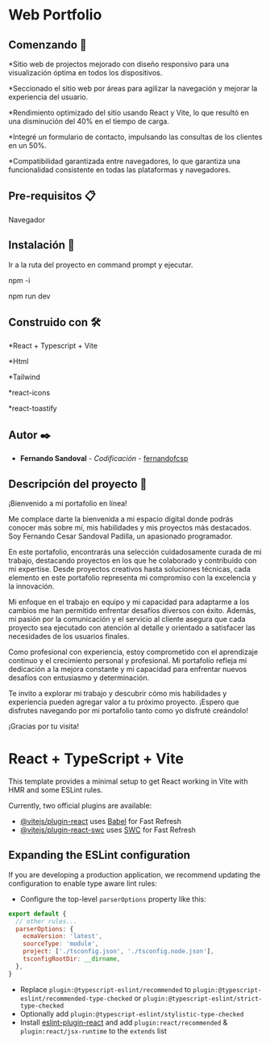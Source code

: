 # Web Portfolio

## Comenzando 🚀
*Sitio web de projectos mejorado con diseño responsivo para una visualización óptima en todos los dispositivos.

*Seccionado el sitio web por áreas para agilizar la navegación y mejorar la experiencia del usuario.

*Rendimiento optimizado del sitio usando React y Vite, lo que resultó en una disminución del 40% en el tiempo de carga.

*Integré un formulario de contacto, impulsando las consultas de los clientes en un 50%.

*Compatibilidad garantizada entre navegadores, lo que garantiza una funcionalidad consistente en todas las plataformas y navegadores.

## Pre-requisitos 📋
Navegador

## Instalación 🔧
Ir a la ruta del proyecto en command prompt y ejecutar.

npm -i 

npm run dev

## Construido con 🛠️
*React + Typescript + Vite

*Html

*Tailwind

*react-icons

*react-toastify

## Autor ✒️
* **Fernando Sandoval** - *Codificación* - [fernandofcsp](https://github.com/fernandofcsp)

## Descripción del proyecto 📖
¡Bienvenido a mi portafolio en línea!

Me complace darte la bienvenida a mi espacio digital donde podrás conocer más sobre mí, mis habilidades y mis proyectos más destacados. Soy Fernando Cesar Sandoval Padilla, un apasionado programador.

En este portafolio, encontrarás una selección cuidadosamente curada de mi trabajo, destacando proyectos en los que he colaborado y contribuido con mi expertise. Desde proyectos creativos hasta soluciones técnicas, cada elemento en este portafolio representa mi compromiso con la excelencia y la innovación.

Mi enfoque en el trabajo en equipo y mi capacidad para adaptarme a los cambios me han permitido enfrentar desafíos diversos con éxito. Además, mi pasión por la comunicación y el servicio al cliente asegura que cada proyecto sea ejecutado con atención al detalle y orientado a satisfacer las necesidades de los usuarios finales.

Como profesional con experiencia, estoy comprometido con el aprendizaje continuo y el crecimiento personal y profesional. Mi portafolio refleja mi dedicación a la mejora constante y mi capacidad para enfrentar nuevos desafíos con entusiasmo y determinación.

Te invito a explorar mi trabajo y descubrir cómo mis habilidades y experiencia pueden agregar valor a tu próximo proyecto. ¡Espero que disfrutes navegando por mi portafolio tanto como yo disfruté creándolo!

¡Gracias por tu visita!

# React + TypeScript + Vite

This template provides a minimal setup to get React working in Vite with HMR and some ESLint rules.

Currently, two official plugins are available:

- [@vitejs/plugin-react](https://github.com/vitejs/vite-plugin-react/blob/main/packages/plugin-react/README.md) uses [Babel](https://babeljs.io/) for Fast Refresh
- [@vitejs/plugin-react-swc](https://github.com/vitejs/vite-plugin-react-swc) uses [SWC](https://swc.rs/) for Fast Refresh

## Expanding the ESLint configuration

If you are developing a production application, we recommend updating the configuration to enable type aware lint rules:

- Configure the top-level `parserOptions` property like this:

```js
export default {
  // other rules...
  parserOptions: {
    ecmaVersion: 'latest',
    sourceType: 'module',
    project: ['./tsconfig.json', './tsconfig.node.json'],
    tsconfigRootDir: __dirname,
  },
}
```

- Replace `plugin:@typescript-eslint/recommended` to `plugin:@typescript-eslint/recommended-type-checked` or `plugin:@typescript-eslint/strict-type-checked`
- Optionally add `plugin:@typescript-eslint/stylistic-type-checked`
- Install [eslint-plugin-react](https://github.com/jsx-eslint/eslint-plugin-react) and add `plugin:react/recommended` & `plugin:react/jsx-runtime` to the `extends` list
